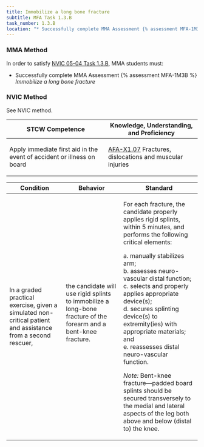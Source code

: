 ```yaml
---
title: Immobilize a long bone fracture
subtitle: MFA Task 1.3.B 
task_number: 1.3.B
location: "* Successfully complete MMA Assessment {% assessment MFA-1M3B %} *Immobilize a long bone fracture*" 
---
```



### MMA Method

In order to satisfy  [NVIC 05-04  Task  1.3.B]({{site.baseurl}}/assets/images/nvic-05-04.pdf), MMA students must:

* Successfully complete MMA Assessment {% assessment MFA-1M3B %} *Immobilize a long bone fracture*


### NVIC Method

<a onclick="togglevisibility('nvic_methods')" >See NVIC method.</a>

<div id='nvic_methods' class='hide'>

<table>
<thead>
<tr>
<th class='forty'> STCW Competence </th>
<th class='sixty'> Knowledge, Understanding, and Proficiency </th>
</tr>
</thead>




<tbody>
<tr><td markdown='1'>

Apply immediate first aid in the event of accident or illness on board

</td><td markdown='1'>

[AFA-X1.07](../../tables/641.html#AFA-X1.07) Fractures, dislocations and muscular injuries

</td></tr>


</tbody>
</table>


<table>
<thead>
<tr><th class='twenty'>  Condition </th><th class='twenty'> Behavior </th><th  class='sixty'>Standard </th></tr>
</thead>
<tbody >



<tr><td markdown='1'>

In a graded practical exercise, given a simulated non-critical patient and assistance from a second rescuer,

</td><td markdown='1'>

the candidate will use rigid splints to immobilize a long-bone fracture of the forearm and a bent-knee fracture.

<br>

<div class="tooltip">
<span class="tooltiptext">
</span>
</div>


</td><td markdown='1'>

For each fracture, the candidate properly applies rigid splints, within 5 minutes, and performs the following critical elements:

a. manually stabilizes arm;  
b. assesses neuro-vascular distal function;  
c. selects and properly applies appropriate device(s);  
d. secures splinting device(s) to extremity(ies) with appropriate materials; and  
e. reassesses distal neuro-vascular function.

*Note:*  Bent-knee fracture—padded board splints should be secured transversely to the medial and lateral aspects of the leg both above and below (distal to) the knee.

</td></tr>
</tbody>
</table>
</div>
